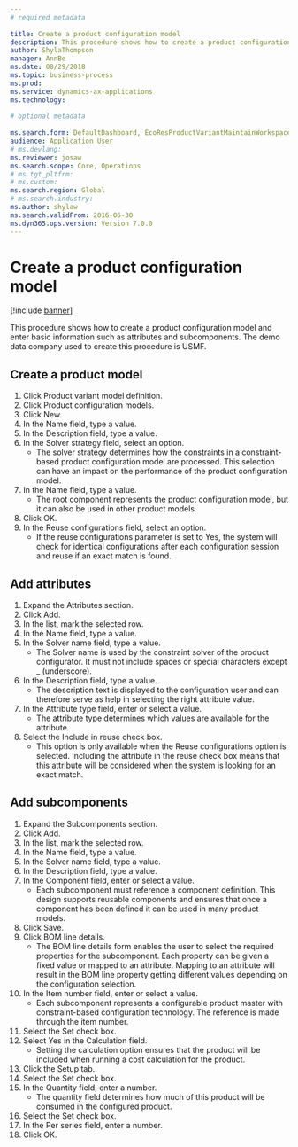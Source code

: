 ```yaml
--- 
# required metadata 
 
title: Create a product configuration model
description: This procedure shows how to create a product configuration model and enter basic information such as attributes and subcomponents. 
author: ShylaThompson
manager: AnnBe 
ms.date: 08/29/2018
ms.topic: business-process 
ms.prod:  
ms.service: dynamics-ax-applications 
ms.technology:  
 
# optional metadata 
 
ms.search.form: DefaultDashboard, EcoResProductVariantMaintainWorkspace, PCProductConfigurationModelListPage, PCCreateProductConfigurationModel, PCProductConfigurationModelDetails, PCBOMLineDetails   
audience: Application User 
# ms.devlang:  
ms.reviewer: josaw
ms.search.scope: Core, Operations 
# ms.tgt_pltfrm:  
# ms.custom:  
ms.search.region: Global
# ms.search.industry: 
ms.author: shylaw
ms.search.validFrom: 2016-06-30 
ms.dyn365.ops.version: Version 7.0.0 
---
```

# Create a product configuration model

[!include [banner](../../includes/banner.md)]

This procedure shows how to create a product configuration model and enter basic information such as attributes and subcomponents. The demo data company used to create this procedure is USMF.


## Create a product model
1. Click Product variant model definition.
2. Click Product configuration models.
3. Click New.
4. In the Name field, type a value.
5. In the Description field, type a value.
6. In the Solver strategy field, select an option.
    * The solver strategy determines how the constraints in a constraint-based product configuration model are processed. This selection can have an impact on the performance of the product configuration model.  
7. In the Name field, type a value.
    * The root component represents the product configuration model, but it can also be used in other product models.  
8. Click OK.
9. In the Reuse configurations field, select an option.
    * If the reuse configurations parameter is set to Yes, the system will check for identical configurations after each configuration session and reuse if an exact match is found.  

## Add attributes
1. Expand the Attributes section.
2. Click Add.
3. In the list, mark the selected row.
4. In the Name field, type a value.
5. In the Solver name field, type a value.
    * The Solver name is used by the constraint solver of the product configurator. It must not include spaces or special characters except _ (underscore).  
6. In the Description field, type a value.
    * The description text is displayed to the configuration user and can therefore serve as help in selecting the right attribute value.  
7. In the Attribute type field, enter or select a value.
    * The attribute type determines which values are available for the attribute.  
8. Select the Include in reuse check box.
    * This option is only available when the Reuse configurations option is selected. Including the attribute in the reuse check box means that this attribute will be considered when the system is looking for an exact match.  

## Add subcomponents
1. Expand the Subcomponents section.
2. Click Add.
3. In the list, mark the selected row.
4. In the Name field, type a value.
5. In the Solver name field, type a value.
6. In the Description field, type a value.
7. In the Component field, enter or select a value.
    * Each subcomponent must reference a component definition. This design supports reusable components and ensures that once a component has been defined it can be used in many product models.  
8. Click Save.
9. Click BOM line details.
    * The BOM line details form enables the user to select the required properties for the subcomponent. Each property can be given a fixed value or mapped to an attribute. Mapping to an attribute will result in the BOM line property getting different values depending on the configuration selection.  
10. In the Item number field, enter or select a value.
    * Each subcomponent represents a configurable product master with constraint-based configuration technology. The reference is made through the item number.  
11. Select the Set check box.
12. Select Yes in the Calculation field.
    * Setting the calculation option ensures that the product will be included when running a cost calculation for the product.  
13. Click the Setup tab.
14. Select the Set check box.
15. In the Quantity field, enter a number.
    * The quantity field determines how much of this product will be consumed in the configured product.  
16. Select the Set check box.
17. In the Per series field, enter a number.
18. Click OK.

